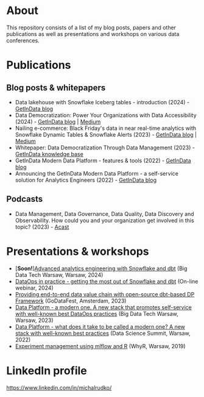 # About

This repository consists of a list of my blog posts, papers and other publications as well as presentations and workshops on various data conferences.

# Publications

## Blog posts & whitepapers
* Data lakehouse with Snowflake Iceberg tables - introduction (2024) - [GetInData blog](https://getindata.com/blog/data-lakehouse-snowflake-iceberg-tables-introduction/)
* Data Democratization: Power Your Organizations with Data Accessibility (2024) - [GetInData blog](https://getindata.com/blog/data-democratization-power-organizations-data-accessibility/) | [Medium](https://medium.com/getindata-blog/data-democratization-power-your-organizations-with-data-accessibility-fd8a3cc63773) 
* Nailing e-commerce: Black Friday's data in near real-time analytics with Snowflake Dynamic Tables & Snowflake Alerts (2023) -
[GetInData blog](https://getindata.com/blog/nailing-e-commerce-black-friday-data-real-time-analytics-snowflake-dynamic-tables-snowflake-alerts/)
| [Medium](https://medium.com/getindata-blog/nailing-e-commerce-black-fridays-data-in-near-real-time-analytics-with-snowflake-dynamic-tables-f7db85b2c6bc)
* Whitepaper: Data Democratization Through Data Management (2023) - [GetInData knowledge base](https://ebook.getindata.com/data-democratization-data-management)
* GetInData Modern Data Platform - features & tools (2022) - [GetInData blog](https://getindata.com/blog/getindata-modern-data-platform-features-tools/) 
* Announcing the GetInData Modern Data Platform - a self-service solution for Analytics Engineers (2022) - [GetInData blog](https://getindata.com/blog/announcing-getindata-modern-data-platform-self-service-solution-analytics-engineers/)

## Podcasts
* Data Management, Data Governance, Data Quality, Data Discovery and Observability. How could you and your organization get involved in this topic? (2023) - [Acast](https://shows.acast.com/624cc6e4a259030012cf5c87/episodes/65509b24fd344d0013548d65?) 

# Presentations & workshops
* [**Soon!**][Advanced analytics engineering with Snowflake and dbt](https://bigdatatechwarsaw.eu/advanced-analytics-engineering/) (Big Data Tech Warsaw, Warsaw, 2024)
* [DataOps in practice - getting the most out of Snowflake and dbt](https://bigdatatechwarsaw.eu/webinar-2024/) (On-line webinar, 2024)
* [Providing end-to-end data value chain with open-source dbt-based DP Framework](https://godatafest.com/broadcasts/providing-end-to-end-data-value-chain-open-source-dbt-based-dp-framework/) (GoDataFest, Amsterdam, 2023)
* [Data Platform - a modern one. A new stack that promotes self-service with well-known best DataOps practices](https://bigdatatechwarsaw.eu/agenda-2023/) (Big Data Tech Warsaw, Warsaw, 2023)
* [Data Platform - what does it take to be called a modern one? A new stack with well-known best practices](https://dssconf.pl/en/#agenda-section) (Data Science Summit, Warsaw, 2022)
* [Experiment management using mlflow and R](https://github.com/WhyR2019/presentations) (WhyR, Warsaw, 2019)


# LinkedIn profile
https://www.linkedin.com/in/michalrudko/
